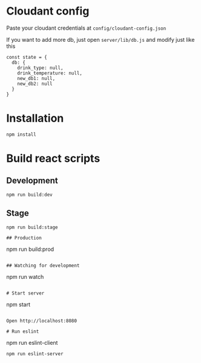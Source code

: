 # Cloudant config
Paste your cloudant credentials at `config/cloudant-config.json`

If you want to add more db, just open `server/lib/db.js` and modify just like this
```
const state = {
  db: {
    drink_type: null,
    drink_temperature: null,
    new_db1: null,
    new_db2: null
  }
}
```

# Installation
```
npm install
```

# Build react scripts

## Development
```
npm run build:dev
```
## Stage
```
npm run build:stage

## Production
```
npm run build:prod
```

## Watching for development
```
npm run watch
```

# Start server
```
npm start
```

Open http://localhost:8080

# Run eslint
```
npm run eslint-client
```
npm run eslint-server
```
